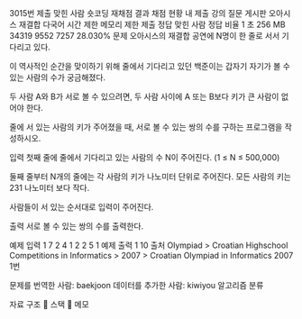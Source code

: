  3015번
제출
맞힌 사람
숏코딩
재채점 결과
채점 현황
내 제출
강의
질문 게시판
오아시스 재결합 다국어
시간 제한	메모리 제한	제출	정답	맞힌 사람	정답 비율
1 초	256 MB	34319	9552	7257	28.030%
문제
오아시스의 재결합 공연에 N명이 한 줄로 서서 기다리고 있다.

이 역사적인 순간을 맞이하기 위해 줄에서 기다리고 있던 백준이는 갑자기 자기가 볼 수 있는 사람의 수가 궁금해졌다.

두 사람 A와 B가 서로 볼 수 있으려면, 두 사람 사이에 A 또는 B보다 키가 큰 사람이 없어야 한다.

줄에 서 있는 사람의 키가 주어졌을 때, 서로 볼 수 있는 쌍의 수를 구하는 프로그램을 작성하시오.

입력
첫째 줄에 줄에서 기다리고 있는 사람의 수 N이 주어진다. (1 ≤ N ≤ 500,000)

둘째 줄부터 N개의 줄에는 각 사람의 키가 나노미터 단위로 주어진다. 모든 사람의 키는 231 나노미터 보다 작다.

사람들이 서 있는 순서대로 입력이 주어진다.

출력
서로 볼 수 있는 쌍의 수를 출력한다.

예제 입력 1 
7
2
4
1
2
2
5
1
예제 출력 1 
10
출처
Olympiad > Croatian Highschool Competitions in Informatics > 2007 > Croatian Olympiad in Informatics 2007 1번

문제를 번역한 사람: baekjoon
데이터를 추가한 사람: kiwiyou
알고리즘 분류

자료 구조 📌
스택 📌
메모
